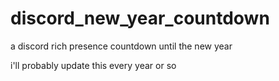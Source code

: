 # discord_new_year_countdown
a discord rich presence countdown until the new year


i'll probably update this every year or so
